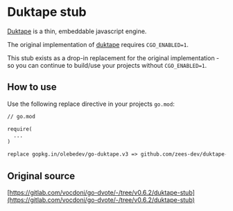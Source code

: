 # Duktape stub

[Duktape](https://github.com/olebedev/go-duktape) is a thin, embeddable javascript engine.

The original implementation of [duktape](https://gopkg.in/olebedev/go-duktape.v3) requires `CGO_ENABLED=1`.

This stub exists as a drop-in replacement for the original implementation - so you can continue to build/use your projects without `CGO_ENABLED=1`.

## How to use

Use the following replace directive in your projects `go.mod`:

```go.mod
// go.mod

require(
  ...
)

replace gopkg.in/olebedev/go-duktape.v3 => github.com/zees-dev/duktape-stub@latest
```

## Original source

[https://gitlab.com/vocdoni/go-dvote/-/tree/v0.6.2/duktape-stub](https://gitlab.com/vocdoni/go-dvote/-/tree/v0.6.2/duktape-stub)

